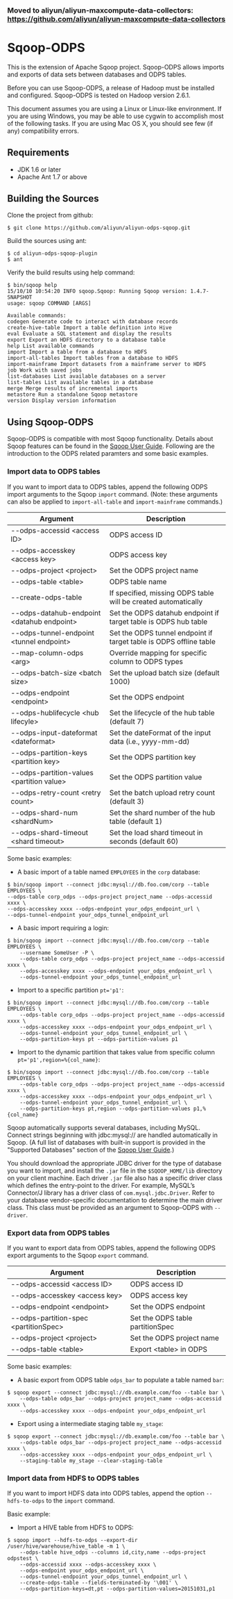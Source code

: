 ### Moved to aliyun/aliyun-maxcompute-data-collectors: https://github.com/aliyun/aliyun-maxcompute-data-collectors 

# Sqoop-ODPS

This is the extension of Apache Sqoop project. Sqoop-ODPS allows imports and exports of data sets between databases and ODPS tables.

Before you can use Sqoop-ODPS, a release of Hadoop must be installed and configured. Sqoop-ODPS is tested on Hadoop version 2.6.1.

This document assumes you are using a Linux or Linux-like environment. If you are using Windows, you may be able to use cygwin to accomplish most of the following tasks. If you are using Mac OS X, you should see few (if any) compatibility errors.

## Requirements

- JDK 1.6 or later 
- Apache Ant 1.7 or above

## Building the Sources

Clone the project from github:

``` 
$ git clone https://github.com/aliyun/aliyun-odps-sqoop.git 
```

Build the sources using ant:

``` 
$ cd aliyun-odps-sqoop-plugin 
$ ant 
```

Verify the build results using help command:

``` 
$ bin/sqoop help 
15/10/10 10:54:20 INFO sqoop.Sqoop: Running Sqoop version: 1.4.7-SNAPSHOT 
usage: sqoop COMMAND [ARGS]

Available commands: 
codegen Generate code to interact with database records 
create-hive-table Import a table definition into Hive 
eval Evaluate a SQL statement and display the results 
export Export an HDFS directory to a database table 
help List available commands 
import Import a table from a database to HDFS 
import-all-tables Import tables from a database to HDFS 
import-mainframe Import datasets from a mainframe server to HDFS 
job Work with saved jobs 
list-databases List available databases on a server 
list-tables List available tables in a database 
merge Merge results of incremental imports 
metastore Run a standalone Sqoop metastore 
version Display version information 
```

## Using Sqoop-ODPS

Sqoop-ODPS is compatible with most Sqoop functionality. Details about Sqoop features can be found in the [Sqoop User Guide](http://sqoop.apache.org/docs/1.4.6/SqoopUserGuide.html). Following are the introduction to the ODPS related paramters and some basic examples.

### Import data to ODPS tables

If you want to import data to ODPS tables, append the following ODPS import arguments to the Sqoop `import` command. (Note: these arguments can also be applied to `import-all-table` and `import-mainframe` commands.)

Argument | Description 
--- | --- 
--odps-accessid &lt;access ID&gt; | ODPS access ID
--odps-accesskey &lt;access key&gt; | ODPS access key
--odps-project &lt;project&gt; | Set the ODPS project name
--odps-table &lt;table&gt; | ODPS table name
--create-odps-table | If specified, missing ODPS table will be created automatically
--odps-datahub-endpoint &lt;datahub endpoint&gt; | Set the ODPS datahub endpoint if target table is ODPS hub table
--odps-tunnel-endpoint &lt;tunnel endpoint&gt; | Set the ODPS tunnel endpoint if target table is ODPS offline table
--map-column-odps &lt;arg&gt; | Override mapping for specific column to ODPS types
--odps-batch-size &lt;batch size&gt; | Set the upload batch size (default 1000)
--odps-endpoint &lt;endpoint&gt;|Set the ODPS endpoint
--odps-hublifecycle &lt;hub lifecyle&gt; | Set the lifecycle of the hub table (default 7)
--odps-input-dateformat &lt;dateformat&gt; | Set the dateFormat of the input data (i.e., yyyy-mm-dd)
--odps-partition-keys &lt;partition key&gt; | Set the ODPS partition key
--odps-partition-values &lt;partition value&gt; | Set the ODPS partition value
--odps-retry-count &lt;retry count&gt; | Set the batch upload retry count (default 3)
--odps-shard-num &lt;shardNum&gt; | Set the shard number of the hub table (default 1)
--odps-shard-timeout &lt;shard timeout&gt; | Set the load shard timeout in seconds  (default 60)

Some basic examples:

- A basic import of a table named `EMPLOYEES` in the `corp` database:

``` 
$ bin/sqoop import --connect jdbc:mysql://db.foo.com/corp --table EMPLOYEES \ 
--odps-table corp_odps --odps-project project_name --odps-accessid xxxx \ 
--odps-accesskey xxxx --odps-endpoint your_odps_endpoint_url \ 
--odps-tunnel-endpoint your_odps_tunnel_endpoint_url 
```

- A basic import requiring a login:

``` 
$ bin/sqoop import --connect jdbc:mysql://db.foo.com/corp --table EMPLOYEES \ 
    --username SomeUser -P \ 
    --odps-table corp_odps --odps-project project_name --odps-accessid xxxx \ 
    --odps-accesskey xxxx --odps-endpoint your_odps_endpoint_url \ 
    --odps-tunnel-endpoint your_odps_tunnel_endpoint_url 
```

- Import to a specific partition `pt='p1'`:

``` 
$ bin/sqoop import --connect jdbc:mysql://db.foo.com/corp --table EMPLOYEES \ 
    --odps-table corp_odps --odps-project project_name --odps-accessid xxxx \ 
    --odps-accesskey xxxx --odps-endpoint your_odps_endpoint_url \ 
    --odps-tunnel-endpoint your_odps_tunnel_endpoint_url \ 
    --odps-partition-keys pt --odps-partition-values p1 
```

- Import to the dynamic partition that takes value from specific column `pt='p1',region=%{col_name}`:

``` 
$ bin/sqoop import --connect jdbc:mysql://db.foo.com/corp --table EMPLOYEES \ 
    --odps-table corp_odps --odps-project project_name --odps-accessid xxxx \ 
    --odps-accesskey xxxx --odps-endpoint your_odps_endpoint_url \ 
    --odps-tunnel-endpoint your_odps_tunnel_endpoint_url \ 
    --odps-partition-keys pt,region --odps-partition-values p1,%{col_name} 
```

Sqoop automatically supports several databases, including MySQL. Connect strings beginning with jdbc:mysql:// are handled automatically in Sqoop. (A full list of databases with built-in support is provided in the "Supported Databases" section of the [Sqoop User Guide](http://sqoop.apache.org/docs/1.4.6/SqoopUserGuide.html).)

You should download the appropriate JDBC driver for the type of database you want to import, and install the `.jar` file in the `$SQOOP_HOME/lib` directory on your client machine. Each driver `.jar` file also has a specific driver class which defines the entry-point to the driver. For example, MySQL’s Connector/J library has a driver class of `com.mysql.jdbc.Driver`. Refer to your database vendor-specific documentation to determine the main driver class. This class must be provided as an argument to Sqoop-ODPS with `--driver`.

### Export data from ODPS tables

If you want to export data from ODPS tables, append the following ODPS export arguments to the Sqoop `export` command.

Argument | Description
--- | ---
--odps-accessid &lt;access ID&gt;|ODPS access ID
--odps-accesskey &lt;access key&gt;|ODPS access key
--odps-endpoint &lt;endpoint&gt;|Set the ODPS endpoint
--odps-partition-spec &lt;partitionSpec&gt;|Set the ODPS table partitionSpec
--odps-project &lt;project&gt;|Set the ODPS project name
--odps-table &lt;table&gt;|Export &lt;table&gt; in ODPS

Some basic examples:

- A basic export from ODPS table `odps_bar` to populate a table named `bar`:

``` 
$ sqoop export --connect jdbc:mysql://db.example.com/foo --table bar \ 
    --odps-table odps_bar --odps-project project_name --odps-accessid xxxx \ 
    --odps-accesskey xxxx --odps-endpoint your_odps_endpoint_url 
```

- Export using a intermediate staging table `my_stage`:

``` 
$ sqoop export --connect jdbc:mysql://db.example.com/foo --table bar \ 
    --odps-table odps_bar --odps-project project_name --odps-accessid xxxx \ 
    --odps-accesskey xxxx --odps-endpoint your_odps_endpoint_url \ 
    --staging-table my_stage --clear-staging-table 
```

### Import data from HDFS to ODPS tables

If you want to import HDFS data into ODPS tables, append the option `--hdfs-to-odps` to the `import` command.

Basic example:

- Import a HIVE table from HDFS to ODPS:

```
$ sqoop import --hdfs-to-odps --export-dir /user/hive/warehouse/hive_table -m 1 \
    --odps-table hive_odps --columns id,city,name --odps-project odpstest \
    --odps-accessid xxxx --odps-accesskey xxxx \
    --odps-endpoint your_odps_endpoint_url \
    --odps-tunnel-endpoint your_odps_tunnel_endpoint_url \
    --create-odps-table --fields-terminated-by '\001' \
    --odps-partition-keys=dt,pt --odps-partition-values=20151031,p1
```
